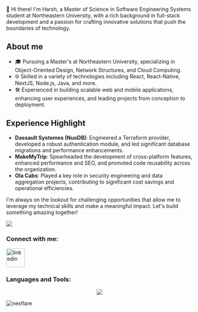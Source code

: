 👋 Hi there! I'm Harsh, a Master of Science in Software Engineering Systems student at Northeastern University, with a rich background in full-stack development and a passion for crafting innovative solutions that push the boundaries of technology.
<h2>About me</h2>
<ul>
<li>🎓 Pursuing a Master's at Northeastern University, specializing in Object-Oriented Design, Network Structures, and Cloud Computing.</li>
<li>🌐 Skilled in a variety of technologies including React, React-Native, NextJS, Node.js, Java, and more.</li>
<li>🛠 Experienced in building scalable web and mobile applications, enhancing user experiences, and leading projects from conception to deployment.</li>
</ul>

<h2>Experience Highlight</h2>
<ul>
<li><b>Dassault Systemes (NuoDB)</b>: Engineered a Terraform provider, developed a robust authentication module, and led significant database migrations and performance enhancements.</li>
<li><b>MakeMyTrip</b>: Spearheaded the development of cross-platform features, enhanced performance and SEO, and promoted code reusability across the organization.</li>
<li><b>Ola Cabs</b>: Played a key role in security engineering and data aggregation projects, contributing to significant cost savings and operational efficiencies.</li>
</ul>

I'm always on the lookout for challenging opportunities that allow me to leverage my technical skills and make a meaningful impact. Let's build something amazing together!

![](https://komarev.com/ghpvc/?username=Nexflare&color=blue)

<h3 align="left">Connect with me:</h3>
<p align="left">
<a href="https://www.linkedin.com/in/nexflare/" target="blank"><img align="center" src="https://user-images.githubusercontent.com/88904952/234979284-68c11d7f-1acc-4f0c-ac78-044e1037d7b0.png" alt="linkedin" height="50" width="50" /></a> 
</p>

<h3 align="left">Languages and Tools:</h3>
<p align="center">
  <a href="https://skillicons.dev">
    <img src="https://skillicons.dev/icons?i=java,js,ts,go,react,redux,python,css,html,docker,terraform,postgres,mysql,redis,mongodb,kotlin,hibernate,github,linux,nextjs,nodejs,spring,graphql,aws,gcp,kubernetes,cpp,&perline=14" />
  </a>
</p>

<p><img align="center" src="https://github-readme-stats.vercel.app/api/top-langs?username=nexflare&show_icons=true&locale=en&layout=compact" alt="nexflare" /></p>
